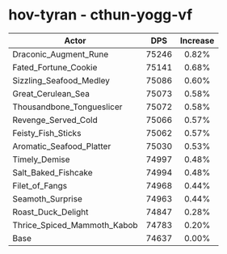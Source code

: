 # hov-tyran - cthun-yogg-vf
| Actor | DPS | Increase |
|---|:---:|:---:|
|Draconic_Augment_Rune|75246|0.82%|
|Fated_Fortune_Cookie|75141|0.68%|
|Sizzling_Seafood_Medley|75086|0.60%|
|Great_Cerulean_Sea|75073|0.58%|
|Thousandbone_Tongueslicer|75072|0.58%|
|Revenge_Served_Cold|75066|0.57%|
|Feisty_Fish_Sticks|75062|0.57%|
|Aromatic_Seafood_Platter|75030|0.53%|
|Timely_Demise|74997|0.48%|
|Salt_Baked_Fishcake|74994|0.48%|
|Filet_of_Fangs|74968|0.44%|
|Seamoth_Surprise|74963|0.44%|
|Roast_Duck_Delight|74847|0.28%|
|Thrice_Spiced_Mammoth_Kabob|74783|0.20%|
|Base|74637|0.00%|
